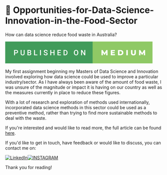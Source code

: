 # 🍔 Opportunities-for-Data-Science-Innovation-in-the-Food-Sector
How can data science reduce food waste in Australia?

[![badge](https://github.com/Denneya/Opportunities-for-Data-Science-Innovation-in-the-Food-Sector/blob/main/published-on-medium.svg)](https://medium.com/@denneya.muscat/opportunities-for-data-science-innovation-in-the-food-sector-35153790294)

My first assignment beginning my Masters of Data Science and Innovation involved exploring how data science could be used to improve a particular industry/sector. As I have always been aware of the amount of food waste, I was unsure of the magnitude or impact it is having on our country as well as the measures currently in place to reduce these figures. 

With a lot of research and exploration of methods used internationally, incorporated data science methods in this sector could be used as a preventive method, rather than trying to find more sustainable methods to deal with the waste. 

If you're interested and would like to read more, the full article can be found [here](https://medium.com/@denneya.muscat/opportunities-for-data-science-innovation-in-the-food-sector-35153790294).

If you'd like to get in touch, have feedback or would like to discuss, you can contact me on:

[![LinkedIn](https://img.shields.io/badge/LinkedIn-0077B5?style=for-the-badge&logo=linkedin&logoColor=white)](https://www.linkedin.com/in/denneyamuscat)[![INSTAGRAM](https://img.shields.io/badge/Instagram-E4405F?style=for-the-badge&logo=instagram&logoColor=white)](https://www.instagram.com/denneyam/)

Thank you for reading!



